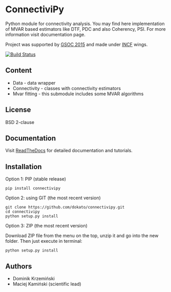 ConnectiviPy
=========================
Python module for connectivity analysis. You may find here implementation
of MVAR based estimators like DTF, PDC and also Coherency, PSI. For more
information visit documentation page.

Project was supported by [GSOC 2015](http://www.google-melange.com/gsoc/project/details/google/gsoc2015/dokato/5649050225344512)
and made under [INCF](http://incf.org/) wings.

[![Build Status](https://travis-ci.org/dokato/connectivipy.svg?branch=master)](https://travis-ci.org/dokato/connectivipy)

## Content

* Data - data wrapper
* Connectivity - classes with connectivity estimators
* Mvar fitting - this submodule includes some MVAR algorithms

## License
BSD 2-clause

## Documentation

Visit [ReadTheDocs](http://connectivipy.readthedocs.org/) for detailed
documentation and tutorials.

## Installation

Option 1: PIP (stable release)

```
pip install connectivipy
```


Option 2: using GIT (the most recent version)

```
git clone https://github.com/dokato/connectivipy.git
cd connectivipy
python setup.py install
```

Option 3: ZIP (the most recent version)

Download ZIP file from the menu on the top, unzip it and go into the new folder. Then just execute in terminal:

```
python setup.py install 
```

## Authors
* Dominik Krzemiński
* Maciej Kamiński (scientific lead)
